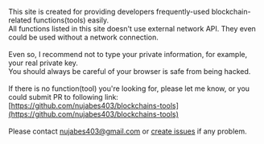 This site is created for providing developers frequently-used blockchain-related functions(tools) easily.
<br />
All functions listed in this site doesn't use external network API.  They even could be used without a network connection.  
<br />
Even so, I recommend not to type your private information, for example, your real private key.  
You should always be careful of your browser is safe from being hacked.  
<br />
If there is no function(tool) you're looking for, please let me know, or you could submit PR to following link:  
[https://github.com/nujabes403/blockchains-tools](https://github.com/nujabes403/blockchains-tools)  
<br />
Please contact [nujabes403@gmail.com](mailto:nujabes403@gmail.com) or [create issues](https://github.com/nujabes403/blockchains-tools/issues) if any problem.
